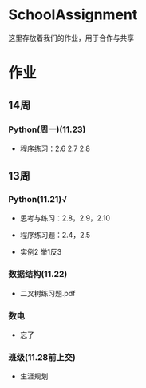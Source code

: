 # SchoolAssignment

这里存放着我们的作业，用于合作与共享


# 作业

## 14周

### Python(周一)(11.23)

- 程序练习：2.6 2.7 2.8


## 13周

### Python(11.21)√

- 思考与练习：2.8，2.9，2.10

- 程序练习题：2.4，2.5

- 实例2 举1反3

### 数据结构(11.22)

- 二叉树练习题.pdf

### 数电

- 忘了

### 班级(11.28前上交)

- 生涯规划